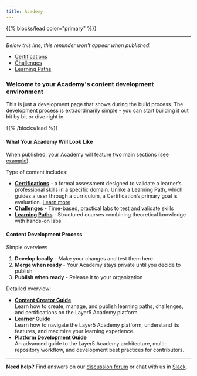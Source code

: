 ```yaml
---
title: Academy 
---
```


<!-- this page is only used in local dev setup , this wont be used or rendered in production -->

{{% blocks/lead color="primary" %}}

---
*Below this line, this reminder won't appear when published.*

- [Certifications](/academy/certifications)
- [Challenges](academy/challenges)
- [Learning Paths](/academy/learning-paths)  

### Welcome to your Academy's content development environment

This is just a development page that shows during the build process. The development process is extraordinarily simple - you can start building it out bit by bit or dive right in.

{{% /blocks/lead %}}

#### What Your Academy Will Look Like

When published, your Academy will feature two main sections ([see example](https://cloud.layer5.io/academy/)). 

Type of content includes:

- **[Certifications](/academy/certifications/)** - a formal assessment designed to validate a learner’s professional skills in a specific domain. Unlike a Learning Path, which guides a user through a curriculum, a Certification’s primary goal is evaluation. [Learn more](https://docs.layer5.io/cloud/academy/creating-content/building-certifications/)
- **[Challenges](/academy/challenges/)** - Time-based, practical labs to test and validate skills
- **[Learning Paths](/academy/learning-paths/)** - Structured courses combining theoretical knowledge with hands-on labs

#### Content Development Process

Simple overview:

1. **Develop locally** - Make your changes and test them here  
2. **Merge when ready** - Your Academy stays private until you decide to publish  
3. **Publish when ready** - Release it to your organization

Detailed overview:

- **[Content Creator Guide](https://docs.layer5.io/cloud/academy/creating-content/)**  
Learn how to create, manage, and publish learning paths, challenges, and certifications on the Layer5 Academy platform.
- **[Learner Guide](https://docs.layer5.io/cloud/academy/using-the-academy/)**  
Learn how to navigate the Layer5 Academy platform, understand its features, and maximize your learning experience.
- **[Platform Development Guide](https://docs.layer5.io/cloud/academy/platform-development/)**  
An advanced guide to the Layer5 Academy architecture, multi-repository workflow, and development best practices for contributors.

---

**Need help?** Find answers on our [discussion forum](http://discuss.meshery.io) or chat with us in [Slack](https://mesheryio.slack.com).
